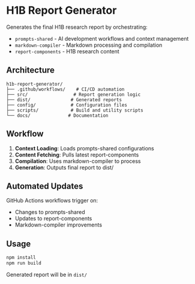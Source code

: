 # H1B Report Generator

Generates the final H1B research report by orchestrating:
- `prompts-shared` - AI development workflows and context management
- `markdown-compiler` - Markdown processing and compilation
- `report-components` - H1B research content

## Architecture

```
h1b-report-generator/
├── .github/workflows/    # CI/CD automation
├── src/                 # Report generation logic
├── dist/               # Generated reports
├── config/             # Configuration files
├── scripts/            # Build and utility scripts
└── docs/              # Documentation
```

## Workflow

1. **Context Loading**: Loads prompts-shared configurations
2. **Content Fetching**: Pulls latest report-components
3. **Compilation**: Uses markdown-compiler to process
4. **Generation**: Outputs final report to dist/

## Automated Updates

GitHub Actions workflows trigger on:
- Changes to prompts-shared
- Updates to report-components
- Markdown-compiler improvements

## Usage

```bash
npm install
npm run build
```

Generated report will be in `dist/`
